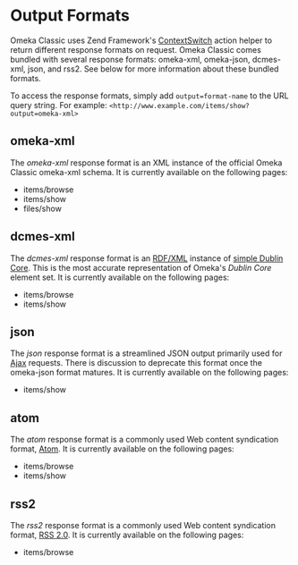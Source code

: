 # Output Formats

Omeka Classic uses Zend Framework's [ContextSwitch](http://framework.zend.com/manual/en/zend.controller.actionhelpers.html#zend.controller.actionhelpers.contextswitch) action helper to return different response formats on request. Omeka Classic comes bundled with several response formats: omeka-xml, omeka-json, dcmes-xml, json, and rss2. See below for more information about these bundled formats.

To access the response formats, simply add `output=format-name` to the URL query string. For example:
` <http://www.example.com/items/show?output=omeka-xml> `

## omeka-xml

The *omeka-xml* response format is an XML instance of the official Omeka Classic omeka-xml schema. It is currently available on the following pages:

-   items/browse
-   items/show
-   files/show

## dcmes-xml

The *dcmes-xml* response format is an [RDF/XML](http://www.w3.org/TR/rdf-syntax-grammar/) instance of [simple Dublin Core](http://dublincore.org/documents/dcmes-xml/). This is the most accurate representation of Omeka's *Dublin Core* element set. It is currently available on the following pages:

-   items/browse
-   items/show

## json

The *json* response format is a streamlined JSON output primarily used for [Ajax](http://en.wikipedia.org/wiki/Ajax_(programming)) requests. There is discussion to deprecate this format once the omeka-json format matures. It is currently available on the following pages:

-   items/show

## atom

The *atom* response format is a commonly used Web content syndication format, [Atom](http://tools.ietf.org/html/rfc4287). It is currently available on the following pages:

-   items/browse
-   items/show

## rss2

The *rss2* response format is a commonly used Web content syndication format, [RSS 2.0](http://cyber.law.harvard.edu/rss/rss.html). It is currently available on the following pages:

-   items/browse
